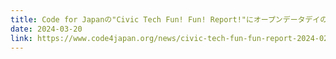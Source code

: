 ```yaml
---
title: Code for Japanの"Civic Tech Fun! Fun! Report!"にオープンデータデイのレポートを寄稿しました。
date: 2024-03-20
link: https://www.code4japan.org/news/civic-tech-fun-fun-report-2024-02
---
```


